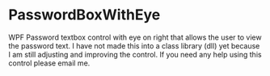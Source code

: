 # PasswordBoxWithEye
WPF Password textbox control with eye on right that allows the user to view the password text.
I have not made this into a class library (dll) yet because I am still adjusting and improving 
the control. 
If you need any help using this control please email me. 